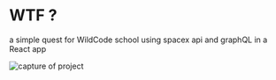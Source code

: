 # WTF ?

a simple quest for WildCode school using spacex api and graphQL in a React app

![capture of project](https://github.com/wild-e/spacex/capture.png)
